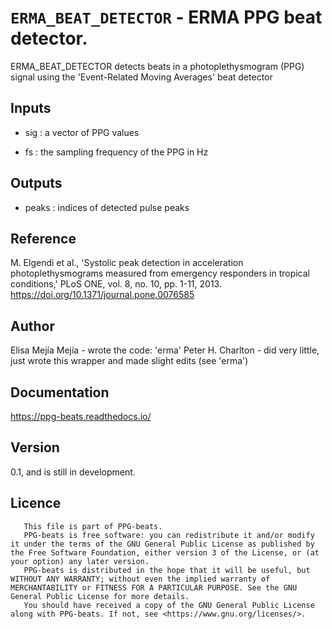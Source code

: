 # `ERMA_BEAT_DETECTOR` - ERMA PPG beat detector.
ERMA_BEAT_DETECTOR detects beats in a photoplethysmogram (PPG) signal
using the 'Event-Related Moving Averages' beat detector

##  Inputs
+   sig : a vector of PPG values
    
+   fs  : the sampling frequency of the PPG in Hz
    
##  Outputs
+   peaks : indices of detected pulse peaks
    
##  Reference
M. Elgendi et al., 'Systolic peak detection in acceleration photoplethysmograms measured from emergency responders in tropical conditions,' PLoS ONE, vol. 8, no. 10, pp. 1-11, 2013. <https://doi.org/10.1371/journal.pone.0076585>

##  Author
Elisa Mejía Mejía - wrote the code: 'erma'
Peter H. Charlton - did very little, just wrote this wrapper and made slight edits (see 'erma')

##  Documentation
<https://ppg-beats.readthedocs.io/>

##  Version
0.1, and is still in development.

##  Licence
       This file is part of PPG-beats.
       PPG-beats is free software: you can redistribute it and/or modify it under the terms of the GNU General Public License as published by the Free Software Foundation, either version 3 of the License, or (at your option) any later version.
       PPG-beats is distributed in the hope that it will be useful, but WITHOUT ANY WARRANTY; without even the implied warranty of MERCHANTABILITY or FITNESS FOR A PARTICULAR PURPOSE. See the GNU General Public License for more details.
       You should have received a copy of the GNU General Public License along with PPG-beats. If not, see <https://www.gnu.org/licenses/>.
